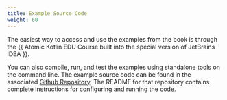 ```yaml
---
title: Example Source Code
weight: 60
---
```


The easiest way to access and use the examples from the book is
through the {{ Atomic Kotlin EDU Course built into the special
version of JetBrains IDEA }}.

You can also compile, run, and test the examples using standalone tools on the
command line. The example source code can be found in the associated [Github
Repository](https://github.com/BruceEckel/AtomicKotlinExamples). The README
for that repository contains complete instructions for configuring and running
the code.
